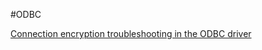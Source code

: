 #ODBC 

[Connection encryption troubleshooting in the ODBC driver](Connection%20encryption%20troubleshooting%20in%20the%20ODBC%20driver.md)

